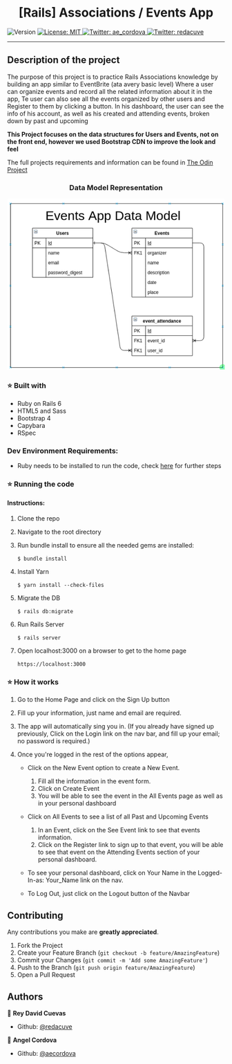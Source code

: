 <h1 align="center">[Rails] Associations / Events App </h1>
<p>
  <img alt="Version" src="https://img.shields.io/badge/version-0.0.1-blue.svg?cacheSeconds=2592000" />
  <a href="#" target="_blank">
    <img alt="License: MIT " src="https://img.shields.io/badge/License-MIT -yellow.svg" />
  </a>
  <a href="https://twitter.com/ae_cordova" target="_blank">
    <img alt="Twitter: ae_cordova " src="https://img.shields.io/twitter/follow/ae_cordova .svg?style=social" />
  </a>
  <a href="https://twitter.com/redacuve" target="_blank">
    <img alt="Twitter: redacuve " src="https://img.shields.io/twitter/follow/redacuve .svg?style=social" />
  </a>
</p>

___
## Description of the project 

The purpose of this project is to practice Rails Associations knowledge by building an app similar to EventBrite (ata avery basic level) Where a user can organize events and record all the related information about it in the app, Te user can also see all the events organized by other users and Register to them by clicking a button. In his dashboard, the user can see the info of his account, as well as his created and attending events, broken down by past and upcoming

**This Project focuses on the data structures for Users and Events, not on the front end, however we used Bootstrap CDN to improve the look and feel**  

The full projects requirements and information can be found in [The Odin Project](https://www.theodinproject.com/courses/ruby-on-rails/lessons/associations)


<h3 align="center">Data Model Representation</h3>

![DBModel](db_model.png)


### ⭐️ Built with
* Ruby on Rails 6
* HTML5 and Sass
* Bootstrap 4
* Capybara
* RSpec

### Dev Environment Requirements:
* Ruby needs to be installed to run the code, check [here](https://www.ruby-lang.org/en/documentation/installation/) for further steps


### ⭐️ Running the code

#### Instructions:

1. Clone the repo

2. Navigate to the root directory

3. Run bundle install to ensure all the needed gems are installed:
    ```
    $ bundle install
    ```
3. Install Yarn
    ```
    $ yarn install --check-files
    ```
3. Migrate the DB
    ```
    $ rails db:migrate
    ```
3. Run Rails Server
    ```
    $ rails server
    ```
3. Open localhost:3000 on a browser to get to the home page
    ```
    https://localhost:3000
    ```
### ⭐️ How it works

1. Go to the Home Page and click on the  Sign Up button

2. Fill up your information, just name and email are required.

3. The app will automatically sing you in. (If you already have signed up previously, Click on the Login link on the nav bar, and fill up your email; no password is required.)

4. Once you're logged in the rest of the options appear, 
   
   * Click on the New Event option to create a New Event.
      1. Fill all the information in the event form.
      2. Click on Create Event
      3. You will be able to see the event in the All Events page as well as in your personal dashboard

   * Click on All Events to see a list of all Past and Upcoming Events
      1. In an Event, click on the See Event link to see that events information.
      2. Click on the Register link to sign up to that event, you will be able to see that event on the Attending Events section of your personal dashboard.

   * To see your personal dashboard, click on Your Name in the Logged-In-as: Your_Name link on the nav.

   * To Log Out, just click on the Logout button of the Navbar 

<!-- CONTRIBUTING -->
## Contributing

Any contributions you make are **greatly appreciated**.

1. Fork the Project
2. Create your Feature Branch (`git checkout -b feature/AmazingFeature`)
3. Commit your Changes (`git commit -m 'Add some AmazingFeature'`)
4. Push to the Branch (`git push origin feature/AmazingFeature`)
5. Open a Pull Request


## Authors

👤 **Rey David Cuevas** 
* Github: [@redacuve](https://github.com/https:\/\/github.com\/redacuve)  

👤 **Angel Cordova** 
* Github: [@aecordova](https://github.com/https:\/\/github.com\/aecordova)  
